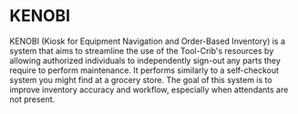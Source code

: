 # KENOBI
KENOBI (Kiosk for Equipment Navigation and Order-Based Inventory) is a system that aims to streamline the use of the Tool-Crib's resources by allowing authorized individuals to independently sign-out any parts they require to perform maintenance. It performs similarly to a self-checkout system you might find at a grocery store. The goal of this system is to improve inventory accuracy and workflow, especially when attendants are not present.
